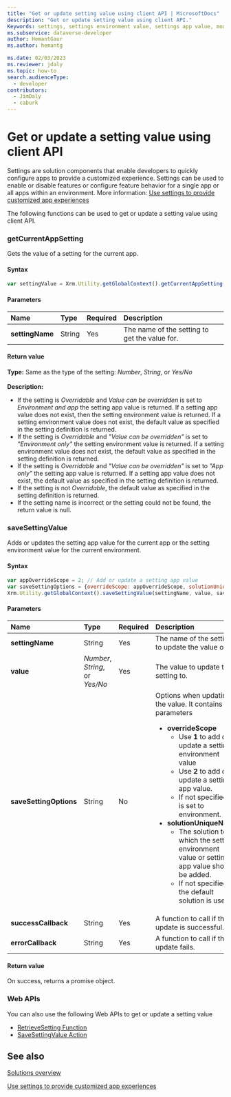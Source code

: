 ```yaml
---
title: "Get or update setting value using client API | MicrosoftDocs"
description: "Get or update setting value using client API."
Keywords: settings, settings environment value, settings app value, model-driven app
ms.subservice: dataverse-developer
author: HemantGaur
ms.author: hemantg

ms.date: 02/03/2023
ms.reviewer: jdaly
ms.topic: how-to
search.audienceType: 
  - developer
contributors: 
  - JimDaly
  - caburk
---
```

# Get or update a setting value using client API

Settings are solution components that enable developers to quickly configure apps to provide a customized experience. Settings can be used to enable or disable features or configure feature behavior for a single app or all apps within an environment. More information: [Use settings to provide customized app experiences](../../../maker/data-platform/create-edit-configure-settings.md)

The following functions can be used to get or update a setting value using client API.

### getCurrentAppSetting
Gets the value of a setting for the current app.

#### Syntax
```JavaScript
var settingValue = Xrm.Utility.getGlobalContext().getCurrentAppSetting(settingName);
```

#### Parameters
| Name | Type | Required | Description |
|:--------------|:--------------|:--------------|:-------------------------|
|**settingName** | String | Yes | The name of the setting to get the value for. |

#### Return value
**Type:** Same as the type of the setting: *Number*, *String*, or *Yes/No*<br><br>
**Description:** 
- If the setting is *Overridable* and *Value can be overridden* is set to *Environment and app* the setting app value is returned. If a setting app value does not exist, then the setting environment value is returned. If a setting environment value does not exist, the default value as specified in the setting definition is returned.
- If the setting is *Overridable* and *"Value can be overridden"* is set to *"Environment only"* the setting environment value is returned. If a setting environment value does not exist, the default value as specified in the setting definition is returned.
- If the setting is *Overridable* and *"Value can be overridden"* is set to *"App only"* the setting app value is returned. If a setting app value does not exist, the default value as specified in the setting definition is returned.
- If the setting is not *Overridable*, the default value as specified in the setting definition is returned.
- If the setting name is incorrect or the setting could not be found, the return value is null.

### saveSettingValue
Adds or updates the setting app value for the current app or the setting environment value for the current environment.

#### Syntax
```JavaScript
var appOverrideScope = 2; // Add or update a setting app value
var saveSettingOptions = {overrideScope: appOverrideScope, solutionUniqueName: mySolutionName};
Xrm.Utility.getGlobalContext().saveSettingValue(settingName, value, saveSettingOptions).then(successCallback, errorCallback);
```

#### Parameters
| Name | Type | Required | Description |
|:--------------|:--------------|:--------------|:-------------------------|
|**settingName** | String | Yes | The name of the setting to update the value of. |
|**value** | *Number*, *String*, or *Yes/No* | Yes | The value to update the setting to. |
|**saveSettingOptions** | String | No | Options when updating the value. It contains two parameters <ul><li><b>overrideScope</b><ul><li>Use **1** to add or update a setting environment value</li><li>Use **2** to add or update a setting app value.</li><li>If not specified it is set to environment.</li></ul></li><li><b>solutionUniqueName</b><ul><li>The solution to which the setting environment value or setting app value should be added.</li><li>If not specified the default solution is used.</li></ul></li></ul>|
|**successCallback** | String | Yes | A function to call if the update is successful. |
|**errorCallback** | String | Yes | A function to call if the update fails. |

#### Return value
On success, returns a promise object.

### Web APIs
You can also use the following Web APIs to get or update a setting value
- [RetrieveSetting Function](/dynamics365/customer-engagement/web-api/retrievesetting)
- [SaveSettingValue Action](/dynamics365/customer-engagement/web-api/savesettingvalue)

## See also

[Solutions overview](../../../maker/data-platform/solutions-overview.md)

[Use settings to provide customized app experiences](../../../maker/data-platform/create-edit-configure-settings.md)
